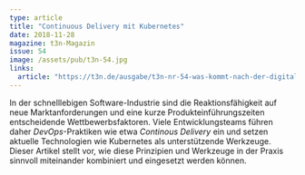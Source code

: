 ```yaml
---
type: article
title: "Continuous Delivery mit Kubernetes"
date: 2018-11-28
magazine: t3n-Magazin
issue: 54
image: /assets/pub/t3n-54.jpg
links:
  article: "https://t3n.de/ausgabe/t3n-nr-54-was-kommt-nach-der-digitalisierung/"
---
```


In der schnelllebigen Software-Industrie sind die Reaktionsfähigkeit auf neue Marktanforderungen und eine kurze Produkteinführungszeiten entscheidende Wettbewerbsfaktoren. Viele Entwicklungsteams führen daher _DevOps_-Praktiken wie etwa _Continous Delivery_ ein und setzen aktuelle Technologien wie Kubernetes als unterstützende Werkzeuge. Dieser Artikel stellt vor, wie diese Prinzipien und Werkzeuge in der Praxis sinnvoll miteinander kombiniert und eingesetzt werden können.